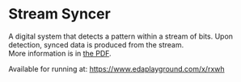 # Stream Syncer
A digital system that detects a pattern within a stream of bits. Upon detection, synced data is produced from the stream.  
More information is in [the PDF](Stream%20Syncer/Stream%20Syncer%20Documentation.pdf).  
  
Available for running at: https://www.edaplayground.com/x/rxwh
